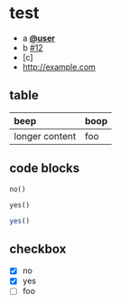 # test

- a [**@user**](https://github.com/user)
- b [#12](https://github.com/test/test/issues/12)
- [c]
- <http://example.com>

## table

| beep           | boop |
| :------------- | :--- |
| longer content | foo  |

## code blocks

```
no()
```

```
yes()
```

```js
yes()
```

## checkbox

- [x] no
- [x] yes
- [ ] foo
